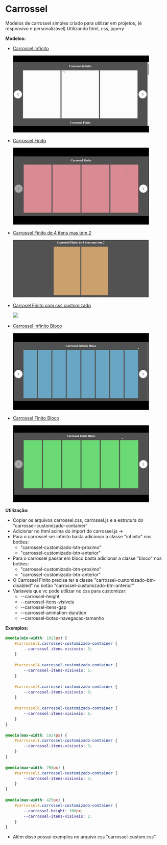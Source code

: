 # Carrossel
Modelos de carrossel simples criado para utilizar em projetos, (é responsivo e personalizável)
Utilizando html, css, jquery

**Modelos:**

- [Carrossel Infinito](https://gustavoalbonico.github.io/carrossel/index.html)
    <a href="https://gustavoalbonico.github.io/carrossel/index.html"><p><img src="public/gif/Carrossel-Infinito.gif" /></p></a>
- [Carrossel Finito](https://gustavoalbonico.github.io/carrossel/index.html)
    <a href="https://gustavoalbonico.github.io/carrossel/index.html"><p><img src="public/gif/Carrossel-Finito.gif" /></p></a>
- [Carrossel Finito de 4 itens mas tem 2](https://gustavoalbonico.github.io/carrossel/index.html)
    <a href="https://gustavoalbonico.github.io/carrossel/index.html"><p><img src="public/img/carrossel-finito-4-itens.png" width="425"/></p></a>
- [Carrosel Finito com css customizado](https://gustavoalbonico.github.io/carrossel/index.html)
    <a href="https://gustavoalbonico.github.io/carrossel/index.html"><p><img src="public/gif/Carrossel-Finito-Personalizado.gif"/></p></a>
- [Carrossel Infinito Bloco](https://gustavoalbonico.github.io/carrossel/index.html)
    <a href="https://gustavoalbonico.github.io/carrossel/index.html"><p><img src="public/gif/Carrossel-Infinito-Bloco.gif"/></p></a>
- [Carrossel Finito Bloco](https://gustavoalbonico.github.io/carrossel/index.html)
    <a href="https://gustavoalbonico.github.io/carrossel/index.html"><p><img src="public/gif/Carrossel-Finito-Bloco.gif"/></p></a>

**Utilização:**

- Copiar os arquivos carrossel.css, carrossel.js e a estrutura do "carrossel-customizado-container"
- Adicionar no html acima do import do carrossel.js -> <script src="htt ps://cdn-script.com/ajax/libs/jquery/3.7.1/jquery.js"></script>
- Para o carrossel ser infinito basta adicionar a classe "infinito" nos botões:
    - "carrossel-customizado-btn-proximo"
    - "carrossel-customizado-btn-anterior"
- Para o carrossel passar em bloco basta adicionar a classe "bloco" nos botões:
    - "carrossel-customizado-btn-proximo"
    - "carrossel-customizado-btn-anterior"
- O Carrossel Finito precisa ter a classe "carrossel-customizado-btn-disabled" no botão "carrossel-customizado-btn-anterior"
- Variaveis que vc pode utilizar no css para customizar:
    - --carrossel-height
    - --carrossel-itens-visiveis
    - --carrossel-itens-gap
    - --carrossel-animation-duration
    - --carrossel-botao-navegacao-tamanho

**Exemplos:**

```css
@media(min-width: 1025px) {
    #carrossel1.carrossel-customizado-container {
        --carrossel-itens-visiveis: 3;
    }

    #carrossel4.carrossel-customizado-container {
        --carrossel-itens-visiveis: 5;
    }

    #carrossel5.carrossel-customizado-container {
        --carrossel-itens-visiveis: 8;
    }

    #carrossel6.carrossel-customizado-container {
        --carrossel-itens-visiveis: 6;
    }
}

@media(max-width: 1024px) {
    #carrossel1.carrossel-customizado-container {
        --carrossel-itens-visiveis: 3;
    }
}

@media(max-width: 768px) {
    #carrossel1.carrossel-customizado-container {
        --carrossel-itens-visiveis: 2;
    }
}

@media(max-width: 425px) {
    #carrossel4.carrossel-customizado-container {
        --carrossel-height: 300px;
        --carrossel-itens-visiveis: 2;
    }
}
```

- Além disso possui exemplos no arquivo css "carrossel-custom.css".
